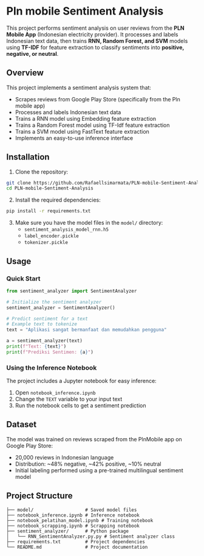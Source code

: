 # Pln mobile Sentiment Analysis

This project performs sentiment analysis on user reviews from the **PLN Mobile App** (Indonesian electricity provider). It processes and labels Indonesian text data, then trains **RNN, Random Forest, and SVM** models using **TF-IDF** for feature extraction to classify sentiments into **positive, negative, or neutral**.

## Overview

This project implements a sentiment analysis system that:

- Scrapes reviews from Google Play Store (specifically from the Pln mobile app)
- Processes and labels Indonesian text data
- Trains a RNN model using Embedding feature extraction
- Trains a Random Forest model using TF-Idf feature extraction
- Trains a SVM model using FastText feature extraction
- Implements an easy-to-use inference interface


## Installation

1. Clone the repository:

```bash
git clone https://github.com/Rafaellsimarmata/PLN-mobile-Sentiment-Analysis
cd PLN-mobile-Sentiment-Analysis
```

2. Install the required dependencies:

```bash
pip install -r requirements.txt
```

3. Make sure you have the model files in the `model/` directory:
   - `sentiment_analysis_model_rnn.h5`
   - `label_encoder.pickle`
   - `tokenizer.pickle`

## Usage

### Quick Start

```python
from sentiment_analyzer import SentimentAnalyzer

# Initialize the sentiment analyzer
sentiment_analyzer = SentimentAnalyzer()

# Predict sentiment for a text
# Example text to tokenize
text = "Aplikasi sangat bermanfaat dan memudahkan pengguna"

a = sentiment_analyzer(text)
print(f"Text: {text}")
print(f"Prediksi Sentimen: {a}")
```

### Using the Inference Notebook

The project includes a Jupyter notebook for easy inference:

1. Open `notebook_inference.ipynb`
2. Change the `TEXT` variable to your input text
3. Run the notebook cells to get a sentiment prediction

## Dataset

The model was trained on reviews scraped from the PlnMobile app on Google Play Store:

- 20,000 reviews in Indonesian language
- Distribution: ~48% negative, ~42% positive, ~10% neutral
- Initial labeling performed using a pre-trained multilingual sentiment model

## Project Structure

```
├── model/                   # Saved model files
├── notebook_inference.ipynb # Inference notebook
├── notebook_pelatihan_model.ipynb # Training notebook
├── notebook_scrapping.ipynb # Scrapping notebook
├── sentiment_analyzer/      # Python package
│   └── RNN_SentimentAnalyzer.py.py # Sentiment analyzer class
├── requirements.txt         # Project dependencies
└── README.md                # Project documentation
```